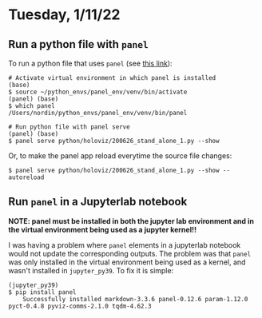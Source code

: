 # Tuesday, 1/11/22

## Run a python file with `panel`

To run a python file that uses `panel` (see [this link](https://panel.holoviz.org/getting_started/index.html#editor-server)):

    # Activate virtual environment in which panel is installed
    (base) 
    $ source ~/python_envs/panel_env/venv/bin/activate
    (panel) (base) 
    $ which panel
    /Users/nordin/python_envs/panel_env/venv/bin/panel

    # Run python file with panel serve
    (panel) (base) 
    $ panel serve python/holoviz/200626_stand_alone_1.py --show

Or, to make the panel app reload everytime the source file changes:

    $ panel serve python/holoviz/200626_stand_alone_1.py --show --autoreload
    

## Run `panel` in a Jupyterlab notebook

**NOTE: panel must be installed in both the jupyter lab environment and in the virtual environment being used as a jupyter kernel!!**

I was having a problem where `panel` elements in a jupyterlab notebook would not update the corresponding outputs. The problem was that `panel` was only installed in the virtual environment being used as a kernel, and wasn't installed in `jupyter_py39`. To fix it is simple:

    (jupyter_py39)
    $ pip install panel
        Successfully installed markdown-3.3.6 panel-0.12.6 param-1.12.0 pyct-0.4.8 pyviz-comms-2.1.0 tqdm-4.62.3